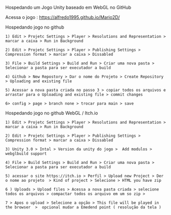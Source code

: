 Hospedando um Jogo Unity baseado em WebGL no GitHub

Acessa o jogo : https://alfredo1995.github.io/Mario2D/



Hospedando jogo no github 

    
    1) Edit > Projetc Settings > Player > Resolutions and Representation > marcar a caixa > Run in Background
    
    2) Edit > Projetc Settings > Player > Publishing Settings > Compression format > marcar a caixa > Dissabled
    
    3) File > Build Settings > Build and Run > Criar uma nova pasta > Selecionar a pasta para ser executador a build
    
    4) Github > New Repostory > Dar o nome do Projeto > Create Repository > Uploading and existing file
    
    5) Acessar a nova pasta criada no passo 3 > copiar todos os arquivos e arrastar para o Uploading and existing file > commit changes
    
    6> config > page > branch none > trocar para main > save
    
    
 Hospedando jogo no github WebGL / Itch.io
    
    
    1) Edit > Projetc Settings > Player > Resolutions and Representation > marcar a caixa > Run in Background
    
    2) Edit > Projetc Settings > Player > Publishing Settings > Compression format > marcar a caixa > Dissabled
    
    3) Unity 3.0 > Intal > Version da unity do jogo >  Add modulos > webglbuild support
    
    4) File > Build Settings > Build and Run > Criar uma nova pasta > Selecionar a pasta para ser executador a build
    
    5) acessar o site https://itch.io > Perfil > Upload new Project > Der o nome ao projeto  > Kind of project > Selecione > HTML you have zip
    
    6 ) Uploads > Upload files > Acessa a nova pasta criada > selecione todos os arquivos > compactar todos os arquivo em um so zip > 
    
    7 > Apos o upload > Selecione a opção > This file will be played in the browser  >  opcional mudar a Emedend point ( resolução da tela )

